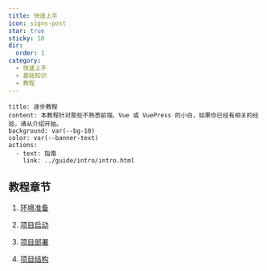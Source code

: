 ```yaml
---
title: 快速上手
icon: signs-post
star: true
sticky: 10
dir:
  order: 1
category:
  - 快速上手
  - 基础知识
  - 教程
---
```


```component VPBanner
title: 逐步教程
content: 本教程针对那些不熟悉前端、Vue 或 VuePress 的小白，如果你已经有相关的经验，请从介绍开始。
background: var(--bg-10)
color: var(--banner-text)
actions:
  - text: 指南
    link: ../guide/intro/intro.html
```

## 教程章节

1. [环境准备](env.md)

1. [项目启动](start.md)

1. [项目部署](deploy.md)

1. [项目结构](structure.md)

